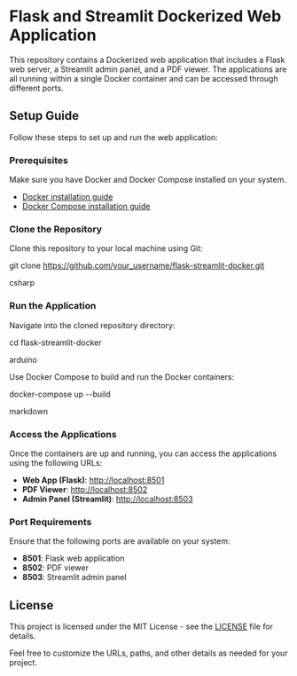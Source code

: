 
# Flask and Streamlit Dockerized Web Application

This repository contains a Dockerized web application that includes a Flask web server, a Streamlit admin panel, and a PDF viewer. The applications are all running within a single Docker container and can be accessed through different ports.

## Setup Guide

Follow these steps to set up and run the web application:

### Prerequisites

Make sure you have Docker and Docker Compose installed on your system.

- [Docker installation guide](https://docs.docker.com/get-docker/)
- [Docker Compose installation guide](https://docs.docker.com/compose/install/)

### Clone the Repository

Clone this repository to your local machine using Git:

git clone https://github.com/your_username/flask-streamlit-docker.git

csharp


### Run the Application

Navigate into the cloned repository directory:

cd flask-streamlit-docker

arduino


Use Docker Compose to build and run the Docker containers:

docker-compose up --build

markdown


### Access the Applications

Once the containers are up and running, you can access the applications using the following URLs:

- **Web App (Flask)**: [http://localhost:8501](http://localhost:8501)
- **PDF Viewer**: [http://localhost:8502](http://localhost:8502)
- **Admin Panel (Streamlit)**: [http://localhost:8503](http://localhost:8503)

### Port Requirements

Ensure that the following ports are available on your system:

- **8501**: Flask web application
- **8502**: PDF viewer
- **8503**: Streamlit admin panel

## License

This project is licensed under the MIT License - see the [LICENSE](LICENSE) file for details.

Feel free to customize the URLs, paths, and other details as needed for your project.
